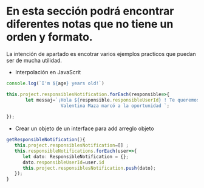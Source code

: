 #  En esta sección podrá encontrar diferentes notas que no tiene un orden y formato. 
La intención de apartado es encotrar varios ejemplos practicos que puedan ser de mucha utilidad.

* Interpolación en JavaScrit

```typescript
console.log(`I'm ${age} years old!`)

this.project.responsiblesNotification.forEach(responsible=>{
       let messaj=`¡Hola ${responsible.responsibleUserId} ! Te queremos comentar que 
                    Valentina Maza marcó a la oportunidad `; 
       
});

```

* Crear un objeto de un interface para add arreglo objeto

```typescript
getResponsibleNotification(){ 
   this.project.responsiblesNotification=[] ;
   this.responsibleNotifications.forEach(user=>{
      let dato: ResponsibleNotification = {}; 
      dato.responsibleUserId=user.id         
      this.project.responsiblesNotification.push(dato); 
   });   
}

```





